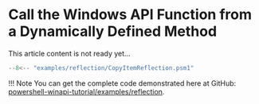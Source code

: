 # Call the Windows API Function from a Dynamically Defined Method

This article content is not ready yet...

```psm1 title="PowerShell Module"
--8<-- "examples/reflection/CopyItemReflection.psm1"
```

!!! Note
    You can get the complete code demonstrated here at GitHub: [powershell-winapi-tutorial/examples/reflection](https://github.com/konstantinbelyakov/powershell-winapi-tutorial/tree/main/examples/reflection).
